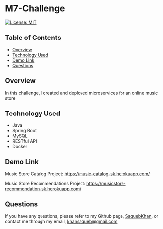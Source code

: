 # M7-Challenge
[![License: MIT](https://img.shields.io/badge/License-MIT-yellow.svg)](https://opensource.org/licenses/MIT)

## Table of Contents
- [Overview](#overview)
- [Technology Used](#technology-used)
- [Demo Link](#demo-link)
- [Questions](#questions)

## Overview
In this challenge, I created and deployed microservices for an online music store

## Technology Used
- Java
- Spring Boot
- MySQL
- RESTful API
- Docker

## Demo Link
Music Store Catalog Project:
https://music-catalog-sk.herokuapp.com/

Music Store Recommendations Project:
https://musicstore-recommendation-sk.herokuapp.com/

## Questions
If you have any questions, please refer to my Github page, [SaquebKhan](https://github.com/SaquebKhan), or contact me through my email, khansaqueb@gmail.com

